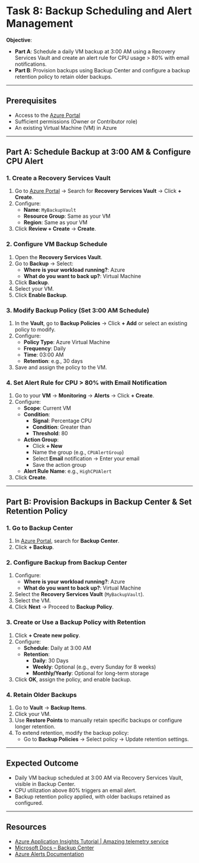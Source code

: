 # Task 8: Backup Scheduling and Alert Management

**Objective**:  
- **Part A**: Schedule a daily VM backup at 3:00 AM using a Recovery Services Vault and create an alert rule for CPU usage > 80% with email notifications.  
- **Part B**: Provision backups using Backup Center and configure a backup retention policy to retain older backups.

---

## Prerequisites
- Access to the [Azure Portal](https://portal.azure.com)
- Sufficient permissions (Owner or Contributor role)
- An existing Virtual Machine (VM) in Azure

---

## Part A: Schedule Backup at 3:00 AM & Configure CPU Alert

### 1. Create a Recovery Services Vault
1. Go to [Azure Portal](https://portal.azure.com) → Search for **Recovery Services Vault** → Click **+ Create**.
2. Configure:
   - **Name**: `MyBackupVault`
   - **Resource Group**: Same as your VM
   - **Region**: Same as your VM
3. Click **Review + Create** → **Create**.

### 2. Configure VM Backup Schedule
1. Open the **Recovery Services Vault**.
2. Go to **Backup** → Select:
   - **Where is your workload running?**: Azure
   - **What do you want to back up?**: Virtual Machine
3. Click **Backup**.
4. Select your VM.
5. Click **Enable Backup**.

### 3. Modify Backup Policy (Set 3:00 AM Schedule)
1. In the **Vault**, go to **Backup Policies** → Click **+ Add** or select an existing policy to modify.
2. Configure:
   - **Policy Type**: Azure Virtual Machine
   - **Frequency**: Daily
   - **Time**: 03:00 AM
   - **Retention**: e.g., 30 days
3. Save and assign the policy to the VM.

### 4. Set Alert Rule for CPU > 80% with Email Notification
1. Go to your **VM** → **Monitoring** → **Alerts** → Click **+ Create**.
2. Configure:
   - **Scope**: Current VM
   - **Condition**:
     - **Signal**: Percentage CPU
     - **Condition**: Greater than
     - **Threshold**: 80
   - **Action Group**:
     - Click **+ New**
     - Name the group (e.g., `CPUAlertGroup`)
     - Select **Email** notification → Enter your email
     - Save the action group
   - **Alert Rule Name**: e.g., `HighCPUAlert`
3. Click **Create**.

---

## Part B: Provision Backups in Backup Center & Set Retention Policy

### 1. Go to Backup Center
1. In [Azure Portal](https://portal.azure.com), search for **Backup Center**.
2. Click **+ Backup**.

### 2. Configure Backup from Backup Center
1. Configure:
   - **Where is your workload running?**: Azure
   - **What do you want to back up?**: Virtual Machine
2. Select the **Recovery Services Vault** (`MyBackupVault`).
3. Select the VM.
4. Click **Next** → Proceed to **Backup Policy**.

### 3. Create or Use a Backup Policy with Retention
1. Click **+ Create new policy**.
2. Configure:
   - **Schedule**: Daily at 3:00 AM
   - **Retention**:
     - **Daily**: 30 Days
     - **Weekly**: Optional (e.g., every Sunday for 8 weeks)
     - **Monthly/Yearly**: Optional for long-term storage
3. Click **OK**, assign the policy, and enable backup.

### 4. Retain Older Backups
1. Go to **Vault** → **Backup Items**.
2. Click your VM.
3. Use **Restore Points** to manually retain specific backups or configure longer retention.
4. To extend retention, modify the backup policy:
   - Go to **Backup Policies** → Select policy → Update retention settings.

---

## Expected Outcome
- Daily VM backup scheduled at 3:00 AM via Recovery Services Vault, visible in Backup Center.
- CPU utilization above 80% triggers an email alert.
- Backup retention policy applied, with older backups retained as configured.

---

## Resources
- [Azure Application Insights Tutorial | Amazing telemetry service
](https://www.youtube.com/watch?v=A0jAeGf2zUQ)
- [Microsoft Docs – Backup Center](https://learn.microsoft.com/azure/backup/backup-center-overview)
- [Azure Alerts Documentation](https://learn.microsoft.com/azure/azure-monitor/alerts/alerts-overview)
